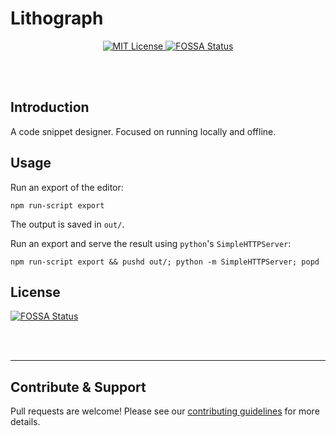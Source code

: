 # Lithograph

<p align="center">
  <a href="/LICENSE">
    <img src="https://img.shields.io/github/license/dangercove/carbon.svg" alt="MIT License" />
  </a>
  <a href="https://app.fossa.com/projects/git%2Bgithub.com%2FDangerCove%2Fcarbon?ref=badge_shield">
    <img src="https://app.fossa.com/api/projects/git%2Bgithub.com%2FDangerCove%2Fcarbon.svg?type=shield" alt="FOSSA Status" />
  </a>
</p>

<br></br>

## Introduction

A code snippet designer. Focused on running locally and offline.

## Usage

Run an export of the editor:

`npm run-script export`

The output is saved in `out/`.

Run an export and serve the result using `python`'s `SimpleHTTPServer`:

`npm run-script export && pushd out/; python -m SimpleHTTPServer; popd`

## License

[![FOSSA Status](https://app.fossa.com/api/projects/git%2Bgithub.com%2FDangerCove%2Fcarbon.svg?type=large)](https://app.fossa.com/projects/git%2Bgithub.com%2FDangerCove%2Fcarbon?ref=badge_large)

<br />
<br />

---

## Contribute & Support

Pull requests are welcome! Please see our [contributing guidelines](/.github/CONTRIBUTING.md) for more details.

